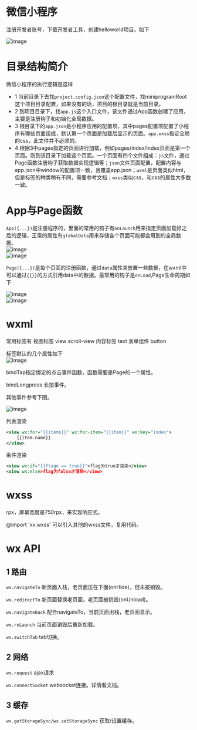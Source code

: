 # 微信小程序
注册开发者账号，下载开发者工具，创建helloworld项目。如下

![image](https://i.imgur.com/WgdNtlM.png)
# 目录结构简介
微信小程序的执行逻辑是这样
- 1 当前目录下去找`project.config.json`这个配置文件，找miniprogramRoot这个项目目录配置，如果没有的话，项目的根目录就是当前目录。
- 2 到项目目录下，找`app.js`这个入口文件，该文件通过App函数创建了应用，主要是注册钩子和初始化全局数据。
- 3 根目录下的`app.json`是小程序应用的配置项，其中pages配置项配置了小程序有哪些页面组成，默认第一个页面是加载后显示的页面。`app.wxss`指定全局的css，此文件并不必须的。
- 4 根据3中pages指定的页面进行加载，例如pages/index/index页面是第一个页面。则到该目录下加载这个页面。一个页面有四个文件组成：`js`文件，通过Page函数注册钩子获取数据实现逻辑等；`json`文件页面配置，配置内容与app.json中window的配置项一致，且覆盖app.json；`wxml`是页面类似html，但是标签的种类稍有不同，需要参考文档；`wxss`类似css，和css的属性大多数一致。

# App与Page函数
`App({...})`是注册程序的，里面的常用的钩子有`onLaunch`用来指定页面加载好之后的逻辑，正常的属性有`globalData`用来存储各个页面可能都会用到的全局数据。  
![image](https://i.imgur.com/9C9FjTy.png)  
![image](https://i.imgur.com/BFc8m2N.png)  

`Page({...})`是每个页面的注册函数，通过`data`属性来放置一些数据，在wxml中可以通过`{{}}`的方式引用data中的数据。最常用的钩子是`onLoad`,Page生命周期如下

![image](https://i.imgur.com/PqRIBH5.png)  
![image](https://i.imgur.com/VYMwczU.png)  
# wxml
常用标签有
视图标签 view scroll-view
内容标签 text
表单组件 button


标签默认的几个属性如下  
![image](https://i.imgur.com/bXqD06m.png)  

bindTap指定绑定的点击事件函数，函数需要是Page的一个属性。

bindLongpress 长按事件。

其他事件参考下图。

![image](https://i.imgur.com/vuUYunB.png)

列表渲染
```xml
<view wx:for="{{items}}" wx:for-item="{{item}}" wx:key="index">
    {{item.name}}
</view>
```
条件渲染
```xml
<view wx:if="{{flage == true}}">flag为true才渲染</view>
<view wx:else>flag为false才渲染</view>
```
# wxss
rpx，屏幕宽度是750rpx，来实现响应式。

@import 'xx.wxss' 可以引入其他的wxss文件，复用代码。
# wx API
## 1 路由
`wx.navigateTo` 新页面入栈，老页面压在下面(onHide)，但未被销毁。

`wx.redirectTo` 新页面替换老页面，老页面被销毁(onUnload)。

`wx.navigateBack` 配合navigateTo，当前页面出栈，老页面显示。

`wx.reLaunch` 当前页面销毁后重新加载。

`wx.switchTab`  tab切换。

## 2 网络
`wx.request` ajax请求

`wx.connectSocket` websocket连接。详情看文档。

## 3 缓存
`wx.getStorageSync/wx.setStorageSync` 获取/设置缓存。
